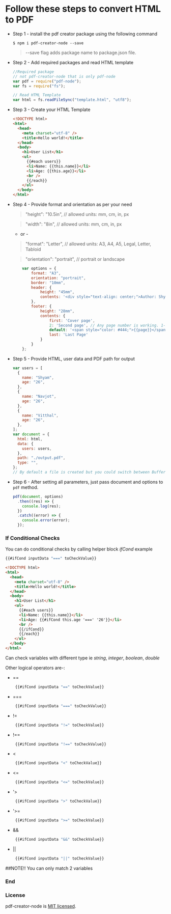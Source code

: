 # Follow these steps to convert HTML to PDF

- Step 1 - install the pdf creator package using the following command

  `$ npm i pdf-creator-node --save`

  > --save flag adds package name to package.json file.

- Step 2 - Add required packages and read HTML template

  ```javascript
  //Required package
  // not pdf-creator-node that is only pdf-node
  var pdf = require("pdf-node");
  var fs = require("fs");

  // Read HTML Template
  var html = fs.readFileSync("template.html", "utf8");
  ```

- Step 3 - Create your HTML Template

  ```html
  <!DOCTYPE html>
  <html>
    <head>
      <meta charset="utf-8" />
      <title>Hello world!</title>
    </head>
    <body>
      <h1>User List</h1>
      <ul>
        {{#each users}}
        <li>Name: {{this.name}}</li>
        <li>Age: {{this.age}}</li>
        <br />
        {{/each}}
      </ul>
    </body>
  </html>
  ```

- Step 4 - Provide format and orientation as per your need

  > "height": "10.5in", // allowed units: mm, cm, in, px

  > "width": "8in", // allowed units: mm, cm, in, px

  - or -

  > "format": "Letter", // allowed units: A3, A4, A5, Legal, Letter, Tabloid

  > "orientation": "portrait", // portrait or landscape

    ```javascript
        var options = {
            format: "A3",
            orientation: "portrait",
            border: "10mm",
            header: {
                height: "45mm",
                contents: '<div style="text-align: center;">Author: Shyam Hajare</div>'
            },
            footer: {
                height: "28mm",
                contents: {
                    first: 'Cover page',
                    2: 'Second page', // Any page number is working. 1-based index
                    default: '<span style="color: #444;">{{page}}</span>/<span>{{pages}}</span>', // fallback value
                    last: 'Last Page'
                }
            }
        };
    ```
    
- Step 5 - Provide HTML, user data and PDF path for output

  ```javascript
  var users = [
    {
      name: "Shyam",
      age: "26",
    },
    {
      name: "Navjot",
      age: "26",
    },
    {
      name: "Vitthal",
      age: "26",
    },
  ];
  var document = {
    html: html,
    data: {
      users: users,
    },
    path: "./output.pdf",
    type: "",
  };
  // By default a file is created but you could switch between Buffer and Streams by using "buffer" or "stream" respectively.
  ```

- Step 6 - After setting all parameters, just pass document and options to `pdf` method.

  ```javascript
  pdf(document, options)
    .then((res) => {
      console.log(res);
    })
    .catch((error) => {
      console.error(error);
    });
  ```

### If Conditional Checks
You can do conditional checks by calling helper block _ifCond_ example

```js
{{#ifCond inputData "===" toCheckValue}}
```

  ```html
  <!DOCTYPE html>
  <html>
    <head>
      <meta charset="utf-8" />
      <title>Hello world!</title>
    </head>
    <body>
      <h1>User List</h1>
      <ul>
        {{#each users}}
        <li>Name: {{this.name}}</li>
        <li>Age: {{#ifCond this.age '===' '26'}}</li>
        <br />
        {{/ifCond}}
        {{/each}}
      </ul>
    </body>
  </html>
  ```

Can check variables with different type ie _string_, _integer_, _boolean_, _double_

Other logical operators are-:

- ==
   ```js
    {{#ifCond inputData "==" toCheckValue}}
   ```
- ===
   ```js
    {{#ifCond inputData "===" toCheckValue}}
   ```
- != 
   ```js
    {{#ifCond inputData "!=" toCheckValue}}
   ```
- !==
   ```js
    {{#ifCond inputData "!==" toCheckValue}}
   ```
- <
   ```js
    {{#ifCond inputData "<" toCheckValue}}
   ```
- <=
   ```js
    {{#ifCond inputData "<=" toCheckValue}}
   ```
- '>
   ```js
    {{#ifCond inputData ">" toCheckValue}}
   ```
- '>=
   ```js
    {{#ifCond inputData ">=" toCheckValue}}
   ```
- &&
   ```js
    {{#ifCond inputData "&&" toCheckValue}}
   ```
- ||
   ```js
    {{#ifCond inputData "||" toCheckValue}}
   ```

##NOTE!!
You can only match 2 variables

### End

### License

pdf-creator-node is [MIT licensed](./LICENSE).
